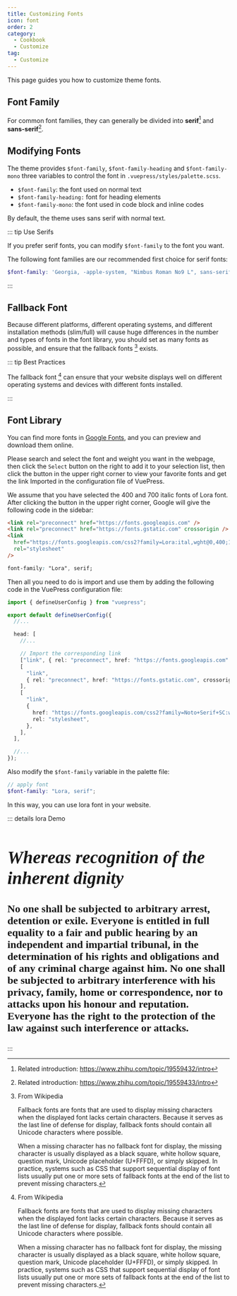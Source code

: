 ```yaml
---
title: Customizing Fonts
icon: font
order: 2
category:
  - Cookbook
  - Customize
tag:
  - Customize
---
```


This page guides you how to customize theme fonts.

<!-- more -->

## Font Family

For common font families, they can generally be divided into **serif**[^serif] and **sans-serif**[^sans-serif].

## Modifying Fonts

The theme provides `$font-family`, `$font-family-heading` and `$font-family-mono` three variables to control the font in `.vuepress/styles/palette.scss`.

- `$font-family`: the font used on normal text
- `$font-family-heading:` font for heading elements
- `$font-family-mono`: the font used in code block and inline codes

By default, the theme uses sans serif with normal text.

::: tip Use Serifs

If you prefer serif fonts, you can modify `$font-family` to the font you want.

The following font families are our recommended first choice for serif fonts:

```scss
$font-family: 'Georgia, -apple-system, "Nimbus Roman No9 L", sans-serif';
```

:::

## Fallback Font

Because different platforms, different operating systems, and different installation methods (slim/full) will cause huge differences in the number and types of fonts in the font library, you should set as many fonts as possible, and ensure that the fallback fonts [^fallback-font] exists.

::: tip Best Practices

The fallback font [^fallback-font] can ensure that your website displays well on different operating systems and devices with different fonts installed.

:::

## Font Library

You can find more fonts in [Google Fonts](https://fonts.google.com/), and you can preview and download them online.

Please search and select the font and weight you want in the webpage, then click the `Select` button on the right to add it to your selection list, then click the button in the upper right corner to view your favorite fonts and get the link Imported in the configuration file of VuePress.

We assume that you have selected the 400 and 700 italic fonts of Lora font. After clicking the button in the upper right corner, Google will give the following code in the sidebar:

```html
<link rel="preconnect" href="https://fonts.googleapis.com" />
<link rel="preconnect" href="https://fonts.gstatic.com" crossorigin />
<link
  href="https://fonts.googleapis.com/css2?family=Lora:ital,wght@0,400;1,700&display=swap"
  rel="stylesheet"
/>
```

```css
font-family: "Lora", serif;
```

Then all you need to do is import and use them by adding the following code in the VuePress configuration file:

```ts title=".vuepress/config.ts"
import { defineUserConfig } from "vuepress";

export default defineUserConfig({
  //...

  head: [
    //...

    // Import the corresponding link
    ["link", { rel: "preconnect", href: "https://fonts.googleapis.com" }],
    [
      "link",
      { rel: "preconnect", href: "https://fonts.gstatic.com", crossorigin: "" },
    ],
    [
      "link",
      {
        href: "https://fonts.googleapis.com/css2?family=Noto+Serif+SC:wght@400;500;700&display=swap",
        rel: "stylesheet",
      },
    ],
  ],

  //...
});
```

Also modify the `$font-family` variable in the palette file:

```scss title=".vuepress/styles/palette.scss"
// apply font
$font-family: "Lora, serif";
```

In this way, you can use lora font in your website.

::: details lora Demo

<div class="lora">

## Whereas recognition of the inherent dignity

No one shall be subjected to arbitrary arrest, detention or exile.
Everyone is entitled in full equality to a fair and public hearing by an independent and impartial tribunal, in the determination of his rights and obligations and of any criminal charge against him.
No one shall be subjected to arbitrary interference with his privacy, family, home or correspondence, nor to attacks upon his honour and reputation. Everyone has the right to the protection of the law against such interference or attacks.

</div>

:::

[^serif]: Related introduction: <https://www.zhihu.com/topic/19559432/intro>

[^sans-serif]: Related introduction: <https://www.zhihu.com/topic/19559433/intro>

[^fallback-font]: From Wikipedia

    Fallback fonts are fonts that are used to display missing characters when the displayed font lacks certain characters. Because it serves as the last line of defense for display, fallback fonts should contain all Unicode characters where possible.

    When a missing character has no fallback font for display, the missing character is usually displayed as a black square, white hollow square, question mark, Unicode placeholder (U+FFFD), or simply skipped. In practice, systems such as CSS that support sequential display of font lists usually put one or more sets of fallback fonts at the end of the list to prevent missing characters.

<script setup lang="ts">
import { useScriptTag } from '@vueuse/core'

useScriptTag("https://fonts.googleapis.com/css2?family=Noto+Serif+SC:wght@600;900&display=swap");
</script>

<style lang="scss" scoped>
.lora {
  font-family: Lora, serif;
  font-weight: 700;
  font-size: 1.5rem;

  h2 {
    font-weight: bold;
    font-style: italic;
    font-size: 2.5rem;
  }
}
</style>
